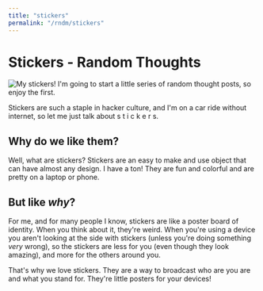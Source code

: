 ```yaml
---
title: "stickers"
permalink: "/rndm/stickers"
---
```

# Stickers - Random Thoughts
![My stickers!](/static/stickers.png)
I'm going to start a little series of random thought posts, so enjoy the first.

Stickers are such a staple in hacker culture, and I'm on a car ride without internet, so let me just talk about s t i c k e r s.

## Why do we like them?

Well, what are stickers? Stickers are an easy to make and use object that can have almost any design. 
I have a ton! They are fun and colorful and are pretty on a laptop or phone.  

## But like _why_?

For me, and for many people I know, stickers are like a poster board of identity. When you think about it, they're weird.
When you're using a device you aren't looking at the side with stickers (unless you're doing something _very_ wrong),
so the stickers are less for you (even though they look amazing), and more for the others around you.  

That's why we love stickers. They are a way to broadcast who are you are and what you stand for. They're little posters for your devices!

